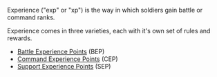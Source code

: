 Experience ("exp" or "xp") is the way in which soldiers gain battle or command
ranks.

Experience comes in three varieties, each with it's own set of rules and
rewards.

- [Battle Experience Points](Battle_Experience_Points.md) (BEP)
- [Command Experience Points](Command_Experience_Points.md) (CEP)
- [Support Experience Points](Support_Experience_Points.md) (SEP)
